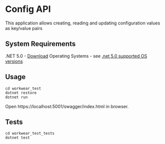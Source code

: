 ﻿# Config API
This application allows creating, reading and updating configuration values as key/value pairs

## System Requirements
\.NET 5\.0 - [Download](https://dotnet.microsoft.com/download) 
Operating Systems - see [.net 5.0 supported OS versions](https://github.com/dotnet/core/blob/main/release-notes/5.0/5.0-supported-os.md)

## Usage

````
cd workwear_test
dotnet restore
dotnet run
````
Open https://localhost:5001/swagger/index.html in browser.


## Tests

````
cd workwear_test_tests
dotnet test
````
